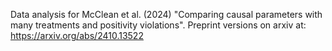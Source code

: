 Data analysis for McClean et al. (2024) "Comparing causal parameters with many treatments and positivity violations". Preprint versions on arxiv at: https://arxiv.org/abs/2410.13522
